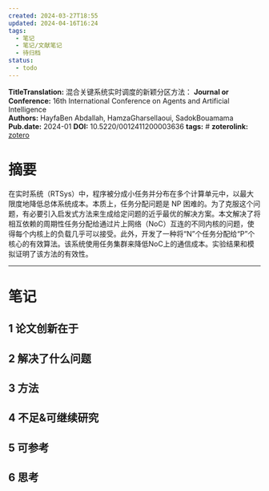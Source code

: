 ```yaml
---
created: 2024-03-27T18:55
updated: 2024-04-16T16:24
tags:
  - 笔记
  - 笔记/文献笔记
  - 待归档
status:
  - todo
---
```





**TitleTranslation:**  混合关键系统实时调度的新颖分区方法：
**Journal or Conference:**   16th International Conference on Agents and Artificial Intelligence  
**Authors:**  HayfaBen Abdallah, HamzaGharsellaoui, SadokBouamama
**Pub.date:**  2024-01
**DOI:**  10.5220/0012411200003636
**tags:** #
**zoterolink:**  [zotero](zotero://select/library/items/QSGLSN89)

# 摘要

在实时系统（RTSys）中，程序被分成小任务并分布在多个计算单元中，以最大限度地降低总体系统成本。本质上，任务分配问题是 NP 困难的。为了克服这个问题，有必要引入启发式方法来生成给定问题的近乎最优的解决方案。本文解决了将相互依赖的周期性任务分配给通过片上网络（NoC）互连的不同内核的问题，使得每个内核上的负载几乎可以接受。此外，开发了一种将“N”个任务分配给“P”个核心的有效算法。该系统使用任务集群来降低NoC上的通信成本。实验结果和模拟证明了该方法的有效性。







***

# 笔记

## 1 论文创新在于

## 2 解决了什么问题

## 3 方法

## 4 不足&可继续研究

## 5 可参考

## 6 思考

